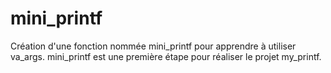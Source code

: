 # mini_printf

Création d'une fonction nommée mini_printf pour apprendre à utiliser va_args.
mini_printf est une première étape pour réaliser le projet my_printf.
